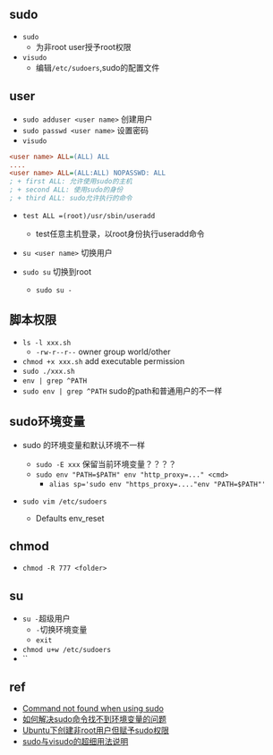 ## sudo

+ `sudo`
    + 为非root user授予root权限
+ `visudo`
    + 编辑`/etc/sudoers`,sudo的配置文件



## user

+ `sudo adduser <user name>` 创建用户
+ `sudo passwd <user name>` 设置密码
+ `visudo`
```ini
<user name> ALL=(ALL) ALL
....
<user name> ALL=(ALL:ALL) NOPASSWD: ALL
; + first ALL: 允许使用sudo的主机
; + second ALL: 使用sudo的身份
; + third ALL: sudo允许执行的命令
```

+ `test ALL =(root)/usr/sbin/useradd`
    + test任意主机登录，以root身份执行useradd命令

+ `su <user name>` 切换用户

+ `sudo su` 切换到root
    + `sudo su -`


## 脚本权限
+ `ls -l xxx.sh`
    - `-rw-r--r--` owner group world/other
+ `chmod +x xxx.sh` add executable permission
+ `sudo ./xxx.sh`
+ `env | grep ^PATH`
+ `sudo env | grep ^PATH` sudo的path和普通用户的不一样


## sudo环境变量
+ sudo 的环境变量和默认环境不一样
    + `sudo -E xxx` 保留当前环境变量？？？？
    + `sudo env "PATH=$PATH" env "http_proxy=..." <cmd>`
        + `alias sp='sudo env "https_proxy=...."env "PATH=$PATH"'`
        
+ `sudo vim /etc/sudoers`
    + Defaults env_reset 

## chmod
+ `chmod -R 777 <folder>`

## su
+ `su -`超级用户
    + `-`切换环境变量
    + `exit`
+ `chmod u+w /etc/sudoers`
+ ``

## ref
+ [Command not found when using sudo](https://stackoverflow.com/questions/12996397/command-not-found-when-using-sudo)
+ [如何解决sudo命令找不到环境变量的问题](http://ghoulich.xninja.org/2017/05/09/how-to-find-env-variables-when-exec-sudo-commands/)
+ [Ubuntu下创建非root用户但赋予sudo权限](https://www.jianshu.com/p/99118b7da846)
+ [sudo与visudo的超细用法说明](https://blog.51cto.com/chenfage/1830424)